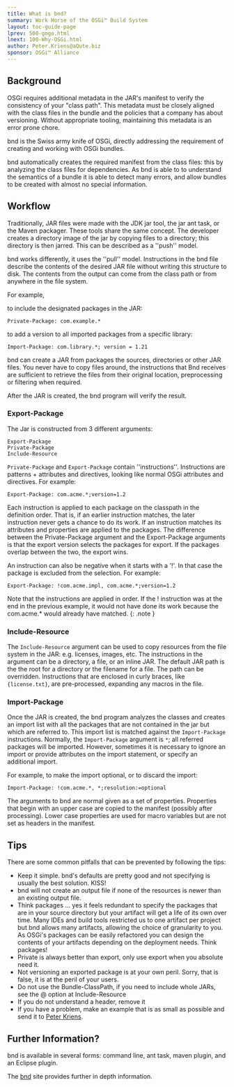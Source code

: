 ```yaml
---
title: What is bnd?
summary: Work Horse of the OSGi™ Build System 
layout: toc-guide-page
lprev: 500-gogo.html 
lnext: 100-Why-OSGi.html 
author: Peter.Kriens@aQute.biz 
sponsor: OSGi™ Alliance 
---
```


## Background

OSGi requires additional metadata in the JAR's manifest to verify the consistency of your "class path". This metadata must be closely aligned with the class files in the bundle and the policies that a company has about versioning. Without appropriate tooling, maintaining this metadata is an error prone chore. 

bnd is the Swiss army knife of OSGi, directly addressing the requirement of creating and working with OSGi bundles.

bnd automatically creates the required manifest from the class files: this by analyzing the class files for dependencies. As bnd is able to to understand the semantics of a bundle it is able to detect many errors, and allow bundles to be created with almost no special information.


## Workflow
Traditionally, JAR files were made with the JDK jar tool, the jar ant task, or the Maven packager. These tools share the same concept. The developer creates a directory image of the jar by copying files to a directory; this directory is then jarred. This can be described as a ''push'' model.

bnd works differently, it uses the ''pull'' model. Instructions in the bnd file describe the contents of the desired JAR file without writing this structure to disk. The contents from the output can come from the class path or from anywhere in the file system. 

For example, 

to include the designated packages in the JAR:

    Private-Package: com.example.*

to add a version to all imported packages from a specific library:

    Import-Package: com.library.*; version = 1.21

bnd can create a JAR from packages the sources, directories or other JAR files. You never have to copy files around, the instructions that Bnd receives are sufficient to retrieve the files from their original location, preprocessing or filtering when required.

After the JAR is created, the bnd program will verify the result.


### Export-Package 

The Jar is constructed from 3 different arguments:

    Export-Package
    Private-Package
    Include-Resource

`Private-Package` and `Export-Package` contain ''instructions''. Instructions are patterns + attributes and directives, looking like normal OSGi attributes and directives. For example:

    Export-Package: com.acme.*;version=1.2

Each instruction is applied to each package on the classpath in the definition order. That is, if an earlier instruction matches, the later instruction never gets a chance to do its work. If an instruction matches its attributes and properties are applied to the packages. The difference between the Private-Package argument and the Export-Package arguments is that the export version selects the packages for export. If the packages overlap between the two, the export wins.

An instruction can also be negative when it starts with a '!'. In that case the package is excluded from the selection. For example:

    Export-Package: !com.acme.impl, com.acme.*;version=1.2

Note that the instructions are applied in order. If the ! instruction was at the end in the previous example, it would not have done its work because the com.acme.* would already have matched.
{: .note }


### Include-Resource
The `Include-Resource` argument can be used to copy resources from the file system in the JAR: e.g. licenses, images, etc. The instructions in the argument can be a directory, a file, or an inline JAR. The default JAR path is the the root for a directory or the filename for a file. The path can be overridden. Instructions that are enclosed in curly braces, like `{license.txt}`, are pre-processed, expanding any macros in the file.


### Import-Package

Once the JAR is created, the bnd program analyzes the classes and creates an import list with all the packages that are not contained in the jar but which are referred to. This import list is matched against the `Import-Package` instructions. Normally, the `Import-Package` argument is `*`; all referred packages will be imported. However, sometimes it is necessary to ignore an import or provide attributes on the import statement, or specify an additional import.

For example, to make the import optional, or to discard the import:

    Import-Package: !com.acme.*, *;resolution:=optional

The arguments to bnd are normal given as a set of properties. Properties that begin with an upper case are copied to the manifest (possibly after processing). Lower case properties are used for macro variables but are not set as headers in the manifest.


## Tips
There are some common pitfalls that can be prevented by following the tips:

* Keep it simple. bnd's defaults are pretty good and not specifying is usually the best solution. KISS!
* bnd will not create an output file if none of the resources is newer than an existing output file. 
* Think packages ... yes it feels redundant to specify the packages that are in your source directory but your artifact will get a life of its own over time. Many IDEs and build tools restricted us to one artifact per project but bnd allows many artifacts, allowing the choice of granularity to you. As OSGi's packages can be easily refactored you can design the contents of your artifacts depending on the deployment needs. Think packages!
* Private is always better than export, only use export when you absolute need it.
* Not versioning an exported package is at your own peril. Sorry, that is false, it is at the peril of your users.
* Do not use the Bundle-ClassPath, if you need to include whole JARs, see the @ option at Include-Resource
* If you do not understand a header, remove it
* If you have a problem, make an example that is as small as possible and send it to [Peter Kriens](mailto:Peter.Kriens@aQute.biz).


## Further Information?

bnd is available in several forms: command line, ant task, maven plugin, and an Eclipse plugin.

The [bnd](http://bnd.bndtools.org) site provides further in depth information.  



